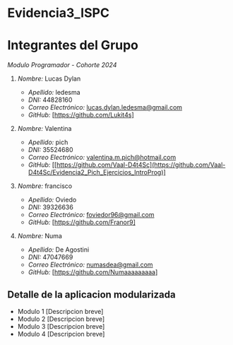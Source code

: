 # Evidencia3_ISPC

# Integrantes del Grupo

*Modulo Programador - Cohorte 2024*

1. *Nombre:* Lucas Dylan
   - *Apellido:* ledesma
   - *DNI:* 44828160
   - *Correo Electrónico:* lucas.dylan.ledesma@gmail.com
   - *GitHub:* [https://github.com/Lukit4s]

2. *Nombre:* Valentina
   - *Apellido:* pich
   - *DNI:* 35524680
   - *Correo Electrónico:* valentina.m.pich@hotmail.com
   - *GitHub:* [[https://github.com/Vaal-D4t4Sc](https://github.com/Vaal-D4t4Sc/Evidencia2_Pich_Ejercicios_IntroProg)]

3. *Nombre:* francisco
   - *Apellido:* Oviedo
   - *DNI:* 39326636
   - *Correo Electrónico:* foviedor96@gmail.com
   - *GitHub:* [https://github.com/Franor9] 
4. *Nombre:* Numa
   - *Apellido:* De Agostini
   - *DNI:* 47047669
   - *Correo Electrónico:* numasdea@gmail.com
   - *GitHub:* [https://github.com/Numaaaaaaaaa]
  
## Detalle de la aplicacion modularizada
   - Modulo 1 [Descripcion breve]
   - Modulo 2 [Descripcion breve]
   - Modulo 3 [Descripcion breve]
   - Modulo 4 [Descripcion breve]


